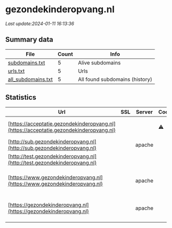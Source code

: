 # gezondekinderopvang.nl
*Last update:2024-01-11 16:13:36*
## Summary data
| File       | Count | Info |
|------------|-------|------|
|[subdomains.txt](/data/gezondekinderopvang/subdomains.txt)|5|Alive subdomains|
|[urls.txt](/data/gezondekinderopvang/urls.txt)|5|Urls|
|[all_subdomains.txt](/data/gezondekinderopvang/all_subdomains.txt)|5|All found subdomains (history)|
## Statistics
| Url | SSL | Server | Cookie | HSTS | CSP | XFO | XXP | RP | Tech |
|------------|-------|------|------|------|------|------|------|------|------|
|[https://acceptatie.gezondekinderopvang.nl](https://acceptatie.gezondekinderopvang.nl)| | |:warning: |:white_check_mark: | | | |:white_check_mark: |F5 BigIP HSTS|
|[http://sub.gezondekinderopvang.nl](http://sub.gezondekinderopvang.nl)| |apache| |:white_check_mark: | |:white_check_mark: |:white_check_mark: |:white_check_mark: ||
|[http://test.gezondekinderopvang.nl](http://test.gezondekinderopvang.nl)| | | | | | | |:white_check_mark: ||
|[https://www.gezondekinderopvang.nl](https://www.gezondekinderopvang.nl)| |apache| |:white_check_mark: | |:white_check_mark: |:white_check_mark: |:white_check_mark: |Apache HTTP Server D...|
|[https://gezondekinderopvang.nl](https://gezondekinderopvang.nl)| |apache| |:white_check_mark: | |:white_check_mark: |:white_check_mark: |:white_check_mark: |Apache HTTP Server H...|